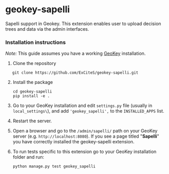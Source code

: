 # geokey-sapelli

Sapelli support in Geokey. This extension enables user to upload decision trees and data via the admin interfaces.

### Installation instructions

*Note:* This guide assumes you have a working [GeoKey](https://github.com/ExCiteS/geokey) installation.

1. Clone the repository
 ```
    git clone https://github.com/ExCiteS/geokey-sapelli.git
 ```

2. Install the package

    ```
    cd geokey-sapelli
    pip install -e .
    ```

3. Go to your GeoKey installation and edit `settings.py` file (usually in `local_settings\`), and add `'geokey_sapelli',` to the `INSTALLED_APPS` list.

4. Restart the server.

5. Open a browser and go to the `/admin/sapelli/` path on your GeoKey server (e.g. `http://localhost:8080`). If you see a page titled "**Sapelli**" you have correctly installed the geokey-sapelli extension.

6. To run tests specific to this extension go to your GeoKey installation folder and run:
    ```
    python manage.py test geokey_sapelli
    ```

